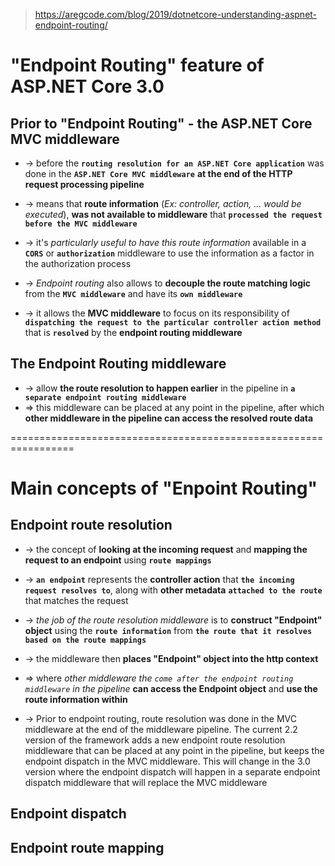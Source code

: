 > https://aregcode.com/blog/2019/dotnetcore-understanding-aspnet-endpoint-routing/

# "Endpoint Routing" feature of ASP.NET Core 3.0

## Prior to "Endpoint Routing" - the ASP.NET Core MVC middleware
* -> before the **`routing resolution for an ASP.NET Core application`** was done in the **`ASP.NET Core MVC middleware`** **at the end of the HTTP request processing pipeline**

* -> means that **route information** (_Ex: controller, action, ... would be executed_), **was not available to middleware** that **`processed the request before the MVC middleware`**
* -> it's _particularly useful to have this route information_ available in a **`CORS`** or **`authorization`** middleware to use the information as a factor in the authorization process 

* -> _Endpoint routing_ also allows to **decouple the route matching logic** from the **`MVC middleware`** and have its **`own middleware`**
* -> it allows the **MVC middleware** to focus on its responsibility of **`dispatching the request to the particular controller action method`** that is **`resolved`** by the **endpoint routing middleware**

## The Endpoint Routing middleware
* -> allow **the route resolution to happen earlier** in the pipeline in **`a separate endpoint routing middleware`**
* => this middleware can be placed at any point in the pipeline, after which **other middleware in the pipeline can access the resolved route data**

=================================================================
# Main concepts of "Enpoint Routing"

## Endpoint route resolution
* -> the concept of **looking at the incoming request** and **mapping the request to an endpoint** using **`route mappings`**
* -> **`an endpoint`** represents the **controller action** that **`the incoming request resolves to`**, along with **other metadata** **`attached to the route`** that matches the request 

* -> _the job of the route resolution middleware_ is to **construct "Endpoint" object** using the **`route information`** from **`the route that it resolves based on the route mappings`**
* -> the middleware then **places "Endpoint" object into the http context** 
* => where _other middleware the `come after the endpoint routing middleware` in the pipeline_ **can access the Endpoint object** and **use the route information within**

* -> Prior to endpoint routing, route resolution was done in the MVC middleware at the end of the middleware pipeline. The current 2.2 version of the framework adds a new endpoint route resolution middleware that can be placed at any point in the pipeline, but keeps the endpoint dispatch in the MVC middleware. This will change in the 3.0 version where the endpoint dispatch will happen in a separate endpoint dispatch middleware that will replace the MVC middleware

## Endpoint dispatch

## Endpoint route mapping